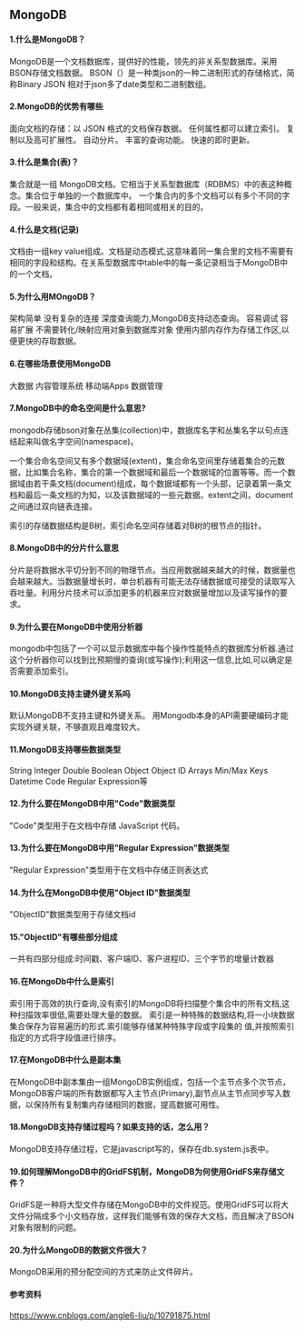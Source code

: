 ## MongoDB

#### 1.什么是MongoDB？

MongoDB是一个文档数据库，提供好的性能，领先的非关系型数据库。采用BSON存储文档数据。
BSON（）是一种类json的一种二进制形式的存储格式，简称Binary JSON
相对于json多了date类型和二进制数组。

#### 2.MongoDB的优势有哪些

面向文档的存储：以 JSON 格式的文档保存数据。
任何属性都可以建立索引。
复制以及高可扩展性。
自动分片。
丰富的查询功能。
快速的即时更新。

#### 3.什么是集合(表)？

集合就是一组 MongoDB文档。它相当于关系型数据库（RDBMS）中的表这种概念。集合位于单独的一个数据库中。
一个集合内的多个文档可以有多个不同的字段。一般来说，集合中的文档都有着相同或相关的目的。

#### 4.什么是文档(记录)

文档由一组key value组成。文档是动态模式,这意味着同一集合里的文档不需要有相同的字段和结构。在关系型数据库中table中的每一条记录相当于MongoDB中的一个文档。

#### 5.为什么用MOngoDB？

架构简单
没有复杂的连接
深度查询能力,MongoDB支持动态查询。
容易调试
容易扩展
不需要转化/映射应用对象到数据库对象
使用内部内存作为存储工作区,以便更快的存取数据。

#### 6.在哪些场景使用MongoDB

大数据
内容管理系统
移动端Apps
数据管理

#### 7.MongoDB中的命名空间是什么意思?

mongodb存储bson对象在丛集(collection)中，数据库名字和丛集名字以句点连结起来叫做名字空间(namespace)。

一个集合命名空间又有多个数据域(extent)，集合命名空间里存储着集合的元数据，比如集合名称，集合的第一个数据域和最后一个数据域的位置等等。而一个数据域由若干条文档(document)组成，每个数据域都有一个头部，记录着第一条文档和最后一条文档的为知，以及该数据域的一些元数据。extent之间，document之间通过双向链表连接。

索引的存储数据结构是B树，索引命名空间存储着对B树的根节点的指针。

#### 8.MongoDB中的分片什么意思

分片是将数据水平切分到不同的物理节点。当应用数据越来越大的时候，数据量也会越来越大。当数据量增长时，单台机器有可能无法存储数据或可接受的读取写入吞吐量。利用分片技术可以添加更多的机器来应对数据量增加以及读写操作的要求。

#### 9.为什么要在MongoDB中使用分析器

mongodb中包括了一个可以显示数据库中每个操作性能特点的数据库分析器.通过这个分析器你可以找到比预期慢的查询(或写操作);利用这一信息,比如,可以确定是否需要添加索引。

#### 10.MongoDB支持主键外键关系吗

默认MongoDB不支持主键和外键关系。 用Mongodb本身的API需要硬编码才能实现外键关联，不够直观且难度较大。

#### 11.MongoDB支持哪些数据类型

String
Integer
Double
Boolean
Object
Object ID
Arrays
Min/Max Keys
Datetime
Code
Regular Expression等

#### 12.为什么要在MongoDB中用"Code"数据类型

"Code"类型用于在文档中存储 JavaScript 代码。

#### 13.为什么要在MongoDB中用"Regular Expression"数据类型

"Regular Expression"类型用于在文档中存储正则表达式

#### 14.为什么在MongoDB中使用"Object ID"数据类型

"ObjectID"数据类型用于存储文档id

#### 15."ObjectID"有哪些部分组成

一共有四部分组成:时间戳、客户端ID、客户进程ID、三个字节的增量计数器

#### 16.在MongoDb中什么是索引

索引用于高效的执行查询,没有索引的MongoDB将扫描整个集合中的所有文档,这种扫描效率很低,需要处理大量的数据。
索引是一种特殊的数据结构,将一小块数据集合保存为容易遍历的形式.索引能够存储某种特殊字段或字段集的
值,并按照索引指定的方式将字段值进行排序。

#### 17.在MongoDB中什么是副本集

在MongoDB中副本集由一组MongoDB实例组成，包括一个主节点多个次节点，MongoDB客户端的所有数据都写入主节点(Primary),副节点从主节点同步写入数据，以保持所有复制集内存储相同的数据，提高数据可用性。

#### 18.MongoDB支持存储过程吗？如果支持的话，怎么用？

MongoDB支持存储过程，它是javascript写的，保存在db.system.js表中。

#### 19.如何理解MongoDB中的GridFS机制，MongoDB为何使用GridFS来存储文件？

GridFS是一种将大型文件存储在MongoDB中的文件规范。使用GridFS可以将大文件分隔成多个小文档存放，这样我们能够有效的保存大文档，而且解决了BSON对象有限制的问题。

#### 20.为什么MongoDB的数据文件很大？

MongoDB采用的预分配空间的方式来防止文件碎片。

#### 参考资料

https://www.cnblogs.com/angle6-liu/p/10791875.html